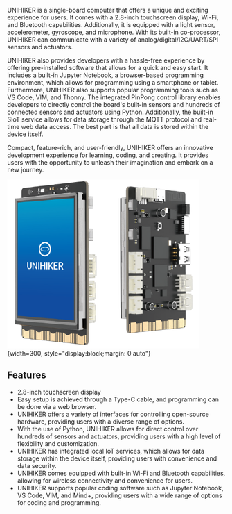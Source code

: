 UNIHIKER is a single-board computer that offers a unique and exciting experience for users. It comes with a 2.8-inch touchscreen display, Wi-Fi, and Bluetooth capabilities. Additionally, it is equipped with a light sensor, accelerometer, gyroscope, and microphone. With its built-in co-processor, UNIHIKER can communicate with a variety of analog/digital/I2C/UART/SPI sensors and actuators.   
  
UNIHIKER also provides developers with a hassle-free experience by offering pre-installed software that allows for a quick and easy start. It includes a built-in Jupyter Notebook, a browser-based programming environment, which allows for programming using a smartphone or tablet. Furthermore, UNIHIKER also supports popular programming tools such as VS Code, VIM, and Thonny. The integrated PinPong control library enables developers to directly control the board's built-in sensors and hundreds of connected sensors and actuators using Python. Additionally, the built-in SIoT service allows for data storage through the MQTT protocol and real-time web data access. The best part is that all data is stored within the device itself.   
  
Compact, feature-rich, and user-friendly, UNIHIKER offers an innovative development experience for learning, coding, and creating. It provides users with the opportunity to unleash their imagination and embark on a new journey.  
  
![](img/1.Introduction/1720518696129-5b15e4e7-fb49-4b88-b535-d7f26abdc562.png){width=300, style="display:block;margin: 0 auto"}
## **Features**

- 2.8-inch touchscreen display
- Easy setup is achieved through a Type-C cable, and programming can be done via a web browser.
- UNIHIKER offers a variety of interfaces for controlling open-source hardware, providing users with a diverse range of options.
- With the use of Python, UNIHIKER allows for direct control over hundreds of sensors and actuators, providing users with a high level of flexibility and customization.
- UNIHIKER has integrated local IoT services, which allows for data storage within the device itself, providing users with convenience and data security.
- UNIHIKER comes equipped with built-in Wi-Fi and Bluetooth capabilities, allowing for wireless connectivity and convenience for users.
- UNIHIKER supports popular coding software such as Jupyter Notebook, VS Code, VIM, and Mind+, providing users with a wide range of options for coding and programming.
